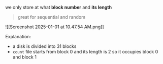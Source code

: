 we only store at what **block number** and **its length** 

> great for sequential and random

![[Screenshot 2025-01-01 at 10.47.54 AM.png]]

Explanation: 
- a disk is divided into 31 blocks
- `count` file starts from block 0 and its length is 2 so it occupies block 0 and block 1